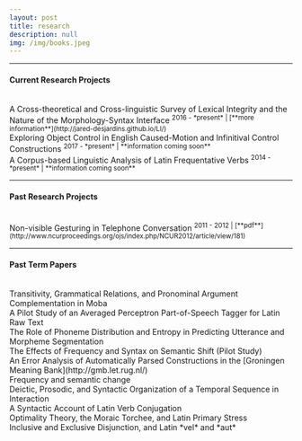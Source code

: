 ```yaml
---
layout: post
title: research
description: null
img: /img/books.jpeg
---
```


***
<sub></sub>
<a name="current"></a>
<h4>Current Research Projects</h4>  
<br>
A Cross-theoretical and Cross-linguistic Survey of Lexical Integrity and the Nature of the Morphology-Syntax Interface  
<sup>2016 - *present* | [**more information**](http://jared-desjardins.github.io/LI/)</sup>  
<br>
Exploring Object Control in English Caused-Motion and Infinitival Control Constructions  
<sup>2017 - *present* | **information coming soon**</sup>  
<br>
A Corpus-based Linguistic Analysis of Latin Frequentative Verbs  
<sup>2014 - *present* | **information coming soon**</sup>  
<br>

***
<sub></sub>
<a name="past"></a>
<h4>Past Research Projects</h4>  
<br>
Non-visible Gesturing in Telephone Conversation  
<sup>2011 - 2012 | [**pdf**](http://www.ncurproceedings.org/ojs/index.php/NCUR2012/article/view/181)</sup>  
<br>

***
<sub></sub>
<a name="termpapers"></a>
<h4>Past Term Papers</h4>
<br>
Transitivity, Grammatical Relations, and Pronominal Argument Complementation in Moba  
<br>
A Pilot Study of an Averaged Perceptron Part-of-Speech Tagger for Latin Raw Text  
<br>
The Role of Phoneme Distribution and Entropy in Predicting Utterance and Morpheme Segmentation  
<br>
The Effects of Frequency and Syntax on Semantic Shift (Pilot Study)  
<br>
An Error Analysis of Automatically Parsed Constructions in the [Groningen Meaning Bank](http://gmb.let.rug.nl/)  
<br>
Frequency and semantic change  
<br>
Deictic, Prosodic, and Syntactic Organization of a Temporal Sequence in Interaction  
<br>
A Syntactic Account of Latin Verb Conjugation  
<br>
Optimality Theory, the Moraic Torchee, and Latin Primary Stress  
<br>
Inclusive and Exclusive Disjunction, and Latin *vel* and *aut*  

